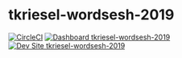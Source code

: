 # tkriesel-wordsesh-2019

[![CircleCI](https://circleci.com/gh/pantheon-training-org/tkriesel-wordsesh-2019.svg?style=shield)](https://circleci.com/gh/pantheon-training-org/tkriesel-wordsesh-2019)
[![Dashboard tkriesel-wordsesh-2019](https://img.shields.io/badge/dashboard-tkriesel_wordsesh_2019-yellow.svg)](https://dashboard.pantheon.io/sites/c018baa3-7201-4156-ab72-7b0742c89e8c#dev/code)
[![Dev Site tkriesel-wordsesh-2019](https://img.shields.io/badge/site-tkriesel_wordsesh_2019-blue.svg)](http://dev-tkriesel-wordsesh-2019.pantheonsite.io/)